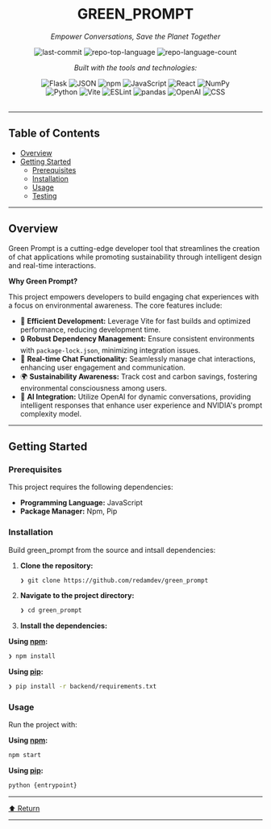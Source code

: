 <div id="top">

<!-- HEADER STYLE: CLASSIC -->
<div align="center">


# GREEN_PROMPT

<em>Empower Conversations, Save the Planet Together</em>

<!-- BADGES -->
<img src="https://img.shields.io/github/last-commit/redamdev/green_prompt?style=flat&logo=git&logoColor=white&color=0080ff" alt="last-commit">
<img src="https://img.shields.io/github/languages/top/redamdev/green_prompt?style=flat&color=0080ff" alt="repo-top-language">
<img src="https://img.shields.io/github/languages/count/redamdev/green_prompt?style=flat&color=0080ff" alt="repo-language-count">

<em>Built with the tools and technologies:</em>

<img src="https://img.shields.io/badge/Flask-000000.svg?style=flat&logo=Flask&logoColor=white" alt="Flask">
<img src="https://img.shields.io/badge/JSON-000000.svg?style=flat&logo=JSON&logoColor=white" alt="JSON">
<img src="https://img.shields.io/badge/npm-CB3837.svg?style=flat&logo=npm&logoColor=white" alt="npm">
<img src="https://img.shields.io/badge/JavaScript-F7DF1E.svg?style=flat&logo=JavaScript&logoColor=black" alt="JavaScript">
<img src="https://img.shields.io/badge/React-61DAFB.svg?style=flat&logo=React&logoColor=black" alt="React">
<img src="https://img.shields.io/badge/NumPy-013243.svg?style=flat&logo=NumPy&logoColor=white" alt="NumPy">
<br>
<img src="https://img.shields.io/badge/Python-3776AB.svg?style=flat&logo=Python&logoColor=white" alt="Python">
<img src="https://img.shields.io/badge/Vite-646CFF.svg?style=flat&logo=Vite&logoColor=white" alt="Vite">
<img src="https://img.shields.io/badge/ESLint-4B32C3.svg?style=flat&logo=ESLint&logoColor=white" alt="ESLint">
<img src="https://img.shields.io/badge/pandas-150458.svg?style=flat&logo=pandas&logoColor=white" alt="pandas">
<img src="https://img.shields.io/badge/OpenAI-412991.svg?style=flat&logo=OpenAI&logoColor=white" alt="OpenAI">
<img src="https://img.shields.io/badge/CSS-663399.svg?style=flat&logo=CSS&logoColor=white" alt="CSS">

</div>
<br>

---

## Table of Contents

- [Overview](#overview)
- [Getting Started](#getting-started)
    - [Prerequisites](#prerequisites)
    - [Installation](#installation)
    - [Usage](#usage)
    - [Testing](#testing)

---

## Overview

Green Prompt is a cutting-edge developer tool that streamlines the creation of chat applications while promoting sustainability through intelligent design and real-time interactions.

**Why Green Prompt?**

This project empowers developers to build engaging chat experiences with a focus on environmental awareness. The core features include:

- 🌱 **Efficient Development:** Leverage Vite for fast builds and optimized performance, reducing development time.
- 🔒 **Robust Dependency Management:** Ensure consistent environments with `package-lock.json`, minimizing integration issues.
- 💬 **Real-time Chat Functionality:** Seamlessly manage chat interactions, enhancing user engagement and communication.
- 🌍 **Sustainability Awareness:** Track cost and carbon savings, fostering environmental consciousness among users.
- 🤖 **AI Integration:** Utilize OpenAI for dynamic conversations, providing intelligent responses that enhance user experience and NVIDIA's prompt complexity model.

---

## Getting Started

### Prerequisites

This project requires the following dependencies:

- **Programming Language:** JavaScript
- **Package Manager:** Npm, Pip

### Installation

Build green_prompt from the source and intsall dependencies:

1. **Clone the repository:**

    ```sh
    ❯ git clone https://github.com/redamdev/green_prompt
    ```

2. **Navigate to the project directory:**

    ```sh
    ❯ cd green_prompt
    ```

3. **Install the dependencies:**

**Using [npm](https://www.npmjs.com/):**

```sh
❯ npm install
```
**Using [pip](https://pypi.org/project/pip/):**

```sh
❯ pip install -r backend/requirements.txt
```

### Usage

Run the project with:

**Using [npm](https://www.npmjs.com/):**

```sh
npm start
```
**Using [pip](https://pypi.org/project/pip/):**

```sh
python {entrypoint}
```

---

<div align="left"><a href="#top">⬆ Return</a></div>

---
